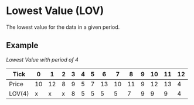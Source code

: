 # Lowest Value (LOV)

The lowest value for the data in a given period.

## Example

_Lowest Value with period of 4_

| Tick  | 0  | 1  | 2 | 3 | 4 | 5 | 6  | 7  | 8  | 9 | 10 | 11 | 12 |
|-------|----|----|---|---|---|---|----|----|----|---|----|----|----|
| Price | 10 | 12 | 8 | 9 | 5 | 7 | 13 | 10 | 11 | 9 | 12 | 13 | 4  |
| LOV(4) | x  | x  | x | 8 | 5 | 5 | 5  | 5  | 7  | 9 | 9  | 9  | 4  |